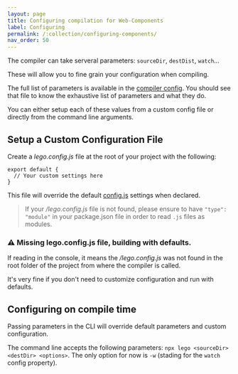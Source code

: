```yaml
---
layout: page
title: Configuring compilation for Web-Components
label: Configuring
permalink: /:collection/configuring-components/
nav_order: 50
---
```


The compiler can take serveral parameters: `sourceDir`, `destDist`, `watch`…

These will allow you to fine grain your configuration when compiling.

The full list of parameters is available in the [compiler config](https://github.com/Polight/lego/blob/master/src/compiler/config.js#L1).
You should see that file to know the exhaustive list of parameters and
what they do.

You can either setup each of these values from a custom config file or directly
from the command line arguments.


## Setup a Custom Configuration File

Create a _lego.config.js_ file at the root of your project with the following:

```
export default {
  // Your custom settings here
}
```

This file will override the default [config.js](https://github.com/Polight/lego/blob/master/src/compiler/config.js#L1) settings when declared.

> If your _/lego.config.js_ file is not found, please ensure to have `"type": "module"` in your package.json file in order to read `.js` files
as modules.

### ⚠️  Missing lego.config.js file, building with defaults.

If reading  in the console, it means the _/lego.config.js_ was not found
in the root folder of the project from where the compiler is called.

It's very fine if you don't need to customize configuration and
run with defaults.


## Configuring on compile time

Passing parameters in the CLI will override default parameters and custom configuration.

The command line accepts the following parameters: `npx lego <sourceDir> <destDir> <options>`.
The only option for now is `-w` (stading for the `watch` config property).
